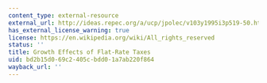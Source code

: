 ```yaml
---
content_type: external-resource
external_url: http://ideas.repec.org/a/ucp/jpolec/v103y1995i3p519-50.html
has_external_license_warning: true
license: https://en.wikipedia.org/wiki/All_rights_reserved
status: ''
title: Growth Effects of Flat-Rate Taxes
uid: bd2b15d0-69c2-405c-bdd0-1a7ab220f864
wayback_url: ''
---
```

